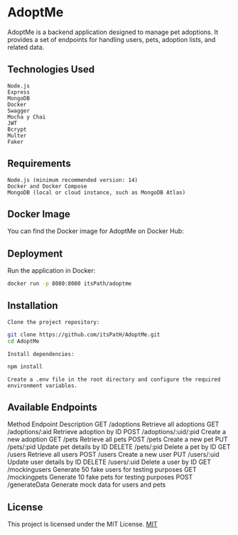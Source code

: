 # AdoptMe
AdoptMe is a backend application designed to manage pet adoptions. It provides a set of endpoints for handling users, pets, adoption lists, and related data.

## Technologies Used
    Node.js
    Express
    MongoDB
    Docker
    Swagger
    Mocha y Chai
    JWT
    Bcrypt
    Multer
    Faker

## Requirements
    Node.js (minimum recommended version: 14)
    Docker and Docker Compose
    MongoDB (local or cloud instance, such as MongoDB Atlas)

## Docker Image
You can find the Docker image for AdoptMe on Docker Hub:

## Deployment
Run the application in Docker:
```bash
docker run -p 8080:8080 itsPath/adoptme
```
## Installation
    Clone the project repository:
```bash
git clone https://github.com/itsPatH/AdoptMe.git
cd AdoptMe
```
    Install dependencies:
```bash
npm install
```
    Create a .env file in the root directory and configure the required environment variables.
## Available Endpoints
Method	Endpoint	Description
GET	/adoptions	Retrieve all adoptions
GET	/adoptions/:aid	Retrieve adoption by ID
POST	/adoptions/:uid/:pid	Create a new adoption
GET	/pets	Retrieve all pets
POST	/pets	Create a new pet
PUT	/pets/:pid	Update pet details by ID
DELETE	/pets/:pid	Delete a pet by ID
GET	/users	Retrieve all users
POST	/users	Create a new user
PUT	/users/:uid	Update user details by ID
DELETE	/users/:uid	Delete a user by ID
GET	/mockingusers	Generate 50 fake users for testing purposes
GET	/mockingpets	Generate 10 fake pets for testing purposes
POST	/generateData	Generate mock data for users and pets

## License
This project is licensed under the MIT License.
[MIT](https://choosealicense.com/licenses/mit/)
